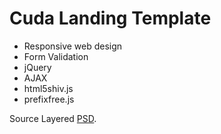Cuda Landing Template
========================

* Responsive web design
* Form Validation
* jQuery
* AJAX
* html5shiv.js
* prefixfree.js

Source Layered [PSD](http://graphicburger.com/cuda-single-page-portfolio-template/).
